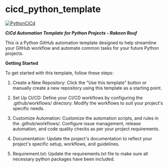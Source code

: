 # cicd_python_template

[![PythonCiCd](https://github.com/rmr327/cicd_python_template/actions/workflows/python_ci_cd.yml/badge.svg)](https://github.com/rmr327/cicd_python_template/actions/workflows/python_ci_cd.yml)

***CiCd Automation Template for Python Projects - Rakeen Rouf***

This is a Python GitHub automation template designed to help streamline your GitHub workflow and automate common tasks for your future Python projects.


**Getting Started**

To get started with this template, follow these steps:

1) Create a New Repository: 
Click the "Use this template" button or manually create a new repository using this template as a starting point.

2) Set Up CI/CD: 
Define your CI/CD workflows by configuring the .github/workflows/ directory. Modify the workflows to suit your project's specific needs. 

3) Customize Automation: 
Customize the automation scripts, and rules in the .github/workflows/. Configure issue management, release automation, and code quality checks as per your project requirements.

4) Documentation: 
Update the project's documentation to reflect your project's specific setup, workflows, and guidelines.

5) Requirement.txt:
Update the requirements.txt file to make sure all necessary python packages have been included.
